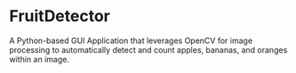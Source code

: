 # FruitDetector
A Python-based GUI Application that leverages OpenCV for image processing to automatically detect and count apples, bananas, and oranges within an image.
